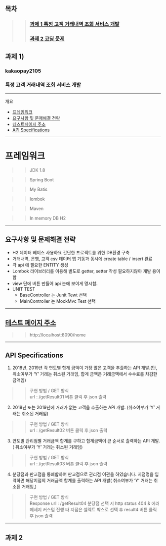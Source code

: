 
## 목차 
>> ### [과제 1   특정 고객 거래내역 조회 서비스 개발](#과제-1)
>> ### [과제 2   코딩 문제](#과제-2)


## 과제 1)   
### kakaopay2105  

### 특정 고객 거래내역 조회 서비스 개발
---

개요

* [프레임워크](#프레임워크)
* [요구사항 및 문제해결 전략](#요구사항-및-문제해결-전략)
* [테스트페이지 주소](#테스트-페이지-주소)
* [API Specifications](#API-Specifications)


---

# 프레임워크

>> JDK 1.8

>> Spring Boot

>> My Batis

>> lombok 

>> Maven

>> In memory DB  H2 

---

## 요구사항 및 문제해결 전략
  * H2 데이터 베이스 사용하요 간단한 프로젝트를 위한 DB환경 구축 
  * 거래내역, 은행, 고객 csv 데이터 앱 기동과 동시에 create table / insert 완료 
  * 각 api 에 필요한 ENTITY 생성 
  * Lombok 라이브러리를 이용해 별도로 getter, setter 작성 필요하지않아 개발 용이함
  * view 단에 버튼 만들어 api  눈에 보이게 명시함.
  * UNIT TEST 
    * BaseController 는 Junit Tewt 선택 
    * MainController 는 MockMvc Test 선택

---

## [테스트 페이지 주소](http://localhost:8090/home)
>> http://localhost:8090/home

---
## API Specifications

 1.	2018년, 2019년 각 연도별 합계 금액이 가장 많은 고객을 추출하는 API 개발.(단, 취소여부가 ‘Y’ 거래는 취소된 거래임, 합계 금액은 거래금액에서 수수료를 차감한 금액임)
 >>  구현 방법 / GET 방식  
 >>  url : /getResult01
 >>  버튼 클릭 후 json 출력

2.	2018년 또는 2019년에 거래가 없는 고객을 추출하는 API 개발. (취소여부가 ‘Y’ 거래는 취소된 거래임)

>>  구현 방법 / GET 방식  
  >>  url : /getResult02
  >>  버튼 클릭 후 json 출력


3.	연도별 관리점별 거래금액 합계를 구하고 합계금액이 큰 순서로 출력하는 API 개발.( 취소여부가 ‘Y’ 거래는 취소된 거래임)
>>  구현 방법 / GET 방식  
>>  url : /getResult03
>>  버튼 클릭 후 json 출력

4.	분당점과 판교점을 통폐합하여 판교점으로 관리점 이관을 하였습니다. 지점명을 입력하면 해당지점의 거래금액 합계를 출력하는 API 개발( 취소여부가 ‘Y’ 거래는 취소된 거래임,)
>>  구현 방법 / GET 방식  
 >>  Response 
 >>  url : /getResult04
 >>  분당점 선택 시 http status 404 & 에러 메세지 커스텀 진행 
 >>  타 지점은 셀렉트 박스로 선택 후  result4 버튼 클릭 후 json 출력


---

## 과제 2


